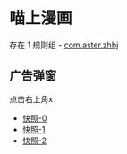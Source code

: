 # 喵上漫画

存在 1 规则组 - [com.aster.zhbj](/src/apps/com.aster.zhbj.ts)

## 广告弹窗

点击右上角x

- [快照-0](https://gkd-kit.songe.li/import/12777325)
- [快照-1](https://gkd-kit.songe.li/import/12777329)
- [快照-2](https://gkd-kit.gitee.io/import/12872249)
